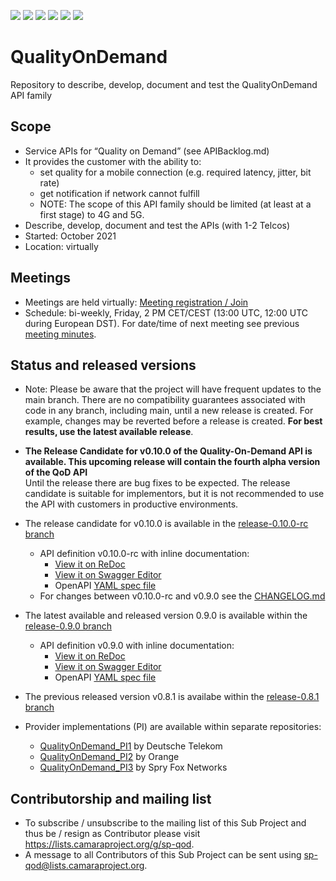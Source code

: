 <a href="https://github.com/camaraproject/QualityOnDemand/commits/" title="Last Commit"><img src="https://img.shields.io/github/last-commit/camaraproject/QualityOnDemand?style=plastic"></a>
<a href="https://github.com/camaraproject/QualityOnDemand/issues" title="Open Issues"><img src="https://img.shields.io/github/issues/camaraproject/QualityOnDemand?style=plastic"></a>
<a href="https://github.com/camaraproject/QualityOnDemand/pulls" title="Open Pull Requests"><img src="https://img.shields.io/github/issues-pr/camaraproject/QualityOnDemand?style=plastic"></a>
<a href="https://github.com/camaraproject/QualityOnDemand/graphs/contributors" title="Contributors"><img src="https://img.shields.io/github/contributors/camaraproject/QualityOnDemand?style=plastic"></a>
<a href="https://github.com/camaraproject/QualityOnDemand" title="Repo Size"><img src="https://img.shields.io/github/repo-size/camaraproject/QualityOnDemand?style=plastic"></a>
<a href="https://github.com/camaraproject/QualityOnDemand/blob/main/documentation/LICENSE.APACHE2.0" title="License"><img src="https://img.shields.io/badge/License-Apache%202.0-green.svg?style=plastic"></a>

# QualityOnDemand
Repository to describe, develop, document and test the QualityOnDemand API family

## Scope
* Service APIs for “Quality on Demand” (see APIBacklog.md)  
* It provides the customer with the ability to:  
  * set quality for a mobile connection (e.g. required latency, jitter, bit rate)  
  * get notification if network cannot fulfill  
  * NOTE: The scope of this API family should be limited (at least at a first stage) to 4G and 5G.  
* Describe, develop, document and test the APIs (with 1-2 Telcos)  
* Started: October 2021
* Location: virtually  

## Meetings
* Meetings are held virtually: [Meeting registration / Join](https://zoom-lfx.platform.linuxfoundation.org/meeting/94112812156?password=f238d6af-c959-48d7-a862-abdb3c648e40)
* Schedule: bi-weekly, Friday, 2 PM CET/CEST (13:00 UTC, 12:00 UTC during European DST). For date/time of next meeting see previous [meeting minutes](https://github.com/camaraproject/QualityOnDemand/tree/main/documentation/MeetingMinutes).

## Status and released versions
* Note: Please be aware that the project will have frequent updates to the main branch. There are no compatibility guarantees associated with code in any branch, including main, until a new release is created. For example, changes may be reverted before a release is created. **For best results, use the latest available release**.

* **The Release Candidate for v0.10.0 of the Quality-On-Demand API is available. This upcoming release will contain the fourth alpha version of the QoD API**<br>Until the release there are bug fixes to be expected. The release candidate is suitable for implementors, but it is not recommended to use the API with customers in productive environments.
* The release candidate for v0.10.0 is available in the [release-0.10.0-rc branch](https://github.com/camaraproject/QualityOnDemand/tree/release-0.10.0-rc)
  - API definition v0.10.0-rc with inline documentation:
    - [View it on ReDoc](https://redocly.github.io/redoc/?url=https://raw.githubusercontent.com/camaraproject/QualityOnDemand/release-0.10.0-rc/code/API_definitions/qod-api.yaml&nocors)
    - [View it on Swagger Editor](https://editor.swagger.io/?url=https://raw.githubusercontent.com/camaraproject/QualityOnDemand/release-0.10.0-rc/code/API_definitions/qod-api.yaml)
    - OpenAPI [YAML spec file](https://github.com/camaraproject/QualityOnDemand/blob/release-0.10.0-rc/code/API_definitions/qod-api.yaml)
  - For changes between v0.10.0-rc and v0.9.0 see the [CHANGELOG.md](https://github.com/camaraproject/QualityOnDemand/blob/main/CHANGELOG.md)

* The latest available and released version 0.9.0 is available within the [release-0.9.0 branch](https://github.com/camaraproject/QualityOnDemand/tree/release-0.9.0)
  - API definition v0.9.0 with inline documentation:
    - [View it on ReDoc](https://redocly.github.io/redoc/?url=https://raw.githubusercontent.com/camaraproject/QualityOnDemand/release-0.9.0/code/API_definitions/qod-api.yaml&nocors)
    - [View it on Swagger Editor](https://editor.swagger.io/?url=https://raw.githubusercontent.com/camaraproject/QualityOnDemand/release-0.9.0/code/API_definitions/qod-api.yaml)
    - OpenAPI [YAML spec file](https://github.com/camaraproject/QualityOnDemand/blob/release-0.9.0/code/API_definitions/qod-api.yaml)
   
* The previous released version v0.8.1 is availabe within the [release-0.8.1 branch](https://github.com/camaraproject/QualityOnDemand/tree/release-0.8.1)

* Provider implementations (PI) are available within separate repositories:
  * [QualityOnDemand_PI1](https://github.com/camaraproject/QualityOnDemand_PI1) by Deutsche Telekom
  * [QualityOnDemand_PI2](https://github.com/camaraproject/QualityOnDemand_PI2) by Orange
  * [QualityOnDemand_PI3](https://github.com/camaraproject/QualityOnDemand_PI3) by Spry Fox Networks

## Contributorship and mailing list
* To subscribe / unsubscribe to the mailing list of this Sub Project and thus be / resign as Contributor please visit <https://lists.camaraproject.org/g/sp-qod>.
* A message to all Contributors of this Sub Project can be sent using <sp-qod@lists.camaraproject.org>.
